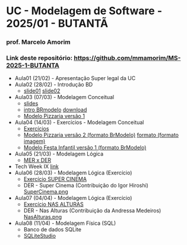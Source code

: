 # UC - Modelagem de Software - 2025/01 - BUTANTÃ

### prof. Marcelo Amorim

### Link deste repositório: https://github.com/mmamorim/MS-2025-1-BUTANTA

* Aula01 (21/02) - Apresentação Super legal da UC
* Aula02 (28/02) - Introdução BD
  * [slide01](./arquivos/Aula02.pdf) [slide02](./arquivos/09_intro_bd.pdf)  
* Aula03 (07/03) - Modelagem Conceitual
  * [slides](./arquivos/Modelagem_conceitual.pdf)
  * [intro BRmodelo](./arquivos/brmodelo.pdf) [download](http://www.sis4.com/brModelo/download.html)
  * [Modelo Pizzaria versão 1](./arquivos/pizzaria.brM3)
* Aula04 (14/03) - Exercícios - Modelagem Conceitual
  * [Exercícios](./arquivos/exercicios01.md)
  * [Modelo Pizzaria versão 2 (formato BrModelo)](./arquivos/pizzariav2.brM3) [formato (formato imagem)](./pizzariav2.png)
  * [Modelo Festa Infantil versão 1 (formato BrModelo)](./arquivos/festas-v1.brM3)
* Aula05 (21/03) - Modelagem Lógica
  * [MER x DER](./arquivos/MERxDER-v2.pdf)
* Tech Week IX [link](https://animatechweek.com.br/)
* Aula06 (28/03) - Modelagem Lógica (Exercício)
  * [Exercício SUPER CINEMA](./arquivos/ExercicioFilmes.md)
  * DER - Super Cinema (Contribuição do Igor Hiroshi) [SuperCinema.png](./arquivos/SuperCinema.png)
* Aula07 (04/04) - Modelagem Lógica (Exercício)
  * [Exercício NAS ALTURAS](./arquivos/ExercicioVoos.md)
  * DER - Nas Alturas (Contribuição da Andressa Medeiros) [NasAlturas.png](./arquivos/NasAlturas.png)
* Aula08 (11/04) - Modelagem Física (SQL)
  * Banco de dados SQLite
  * [SQLiteStudio](https://github.com/pawelsalawa/sqlitestudio/releases/download/3.4.17/sqlitestudio-3.4.17-windows-x64.zip)
